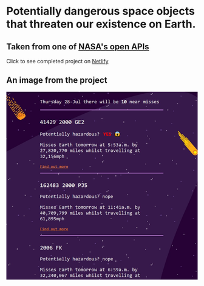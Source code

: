 # Potentially dangerous space objects that threaten our existence on Earth.
## Taken from one of [NASA's open APIs](https://api.nasa.gov)

Click to see completed project on [Netlify](https://unrivaled-stardust-7c7bb7.netlify.app)


## An image from the project
![space image](./src/img/space_for_readme.jpg "Space")